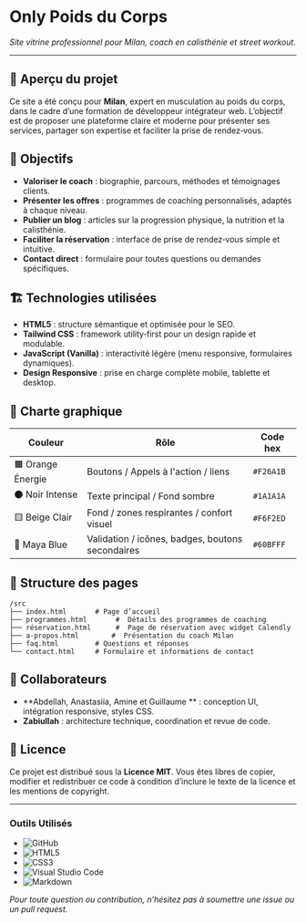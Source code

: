 # Only Poids du Corps
*Site vitrine professionnel pour Milan, coach en calisthénie et street workout.*

---

## 🔎 Aperçu du projet
Ce site a été conçu pour **Milan**, expert en musculation au poids du corps, dans le cadre d’une formation de développeur intégrateur web. L’objectif est de proposer une plateforme claire et moderne pour présenter ses services, partager son expertise et faciliter la prise de rendez‑vous.

## 🎯 Objectifs
- **Valoriser le coach** : biographie, parcours, méthodes et témoignages clients.
- **Présenter les offres** : programmes de coaching personnalisés, adaptés à chaque niveau.
- **Publier un blog** : articles sur la progression physique, la nutrition et la calisthénie.
- **Faciliter la réservation** : interface de prise de rendez‑vous simple et intuitive.
- **Contact direct** : formulaire pour toutes questions ou demandes spécifiques.

## 🏗️ Technologies utilisées
- **HTML5** : structure sémantique et optimisée pour le SEO.
- **Tailwind CSS** : framework utility‑first pour un design rapide et modulable.
- **JavaScript (Vanilla)** : interactivité légère (menu responsive, formulaires dynamiques).
- **Design Responsive** : prise en charge complète mobile, tablette et desktop.

## 🎨 Charte graphique
| Couleur             | Rôle                                             | Code hex   |
|---------------------|--------------------------------------------------|------------|
| 🟧 Orange Énergie   | Boutons / Appels à l'action / liens              | `#F26A1B`  |
| ⚫ Noir Intense     | Texte principal / Fond sombre                    | `#1A1A1A`  |
| 🟨 Beige Clair      | Fond / zones respirantes / confort visuel        | `#F6F2ED`  |
| 🔵 Maya Blue        | Validation / icônes, badges, boutons secondaires | `#60BFFF`  |


## 📁 Structure des pages
```text
/src
├── index.html       # Page d’accueil
├── programmes.html       #  Détails des programmes de coaching
├── réservation.html      #  Page de réservation avec widget Calendly
├── a-propos.html        #  Présentation du coach Milan
├── faq.html         # Questions et réponses
└── contact.html     # Formulaire et informations de contact
```  

## 🤝 Collaborateurs
- **Abdellah, Anastasiia, Amine et Guillaume ** : conception UI, intégration responsive, styles CSS.
- **Zabiullah** : architecture technique, coordination et revue de code.

## 📜 Licence
Ce projet est distribué sous la **Licence MIT**. Vous êtes libres de copier, modifier et redistribuer ce code à condition d’inclure le texte de la licence et les mentions de copyright.

---
### Outils Utilisés

- ![GitHub](https://img.shields.io/badge/github-%23121011.svg?style=for-the-badge&logo=github&logoColor=white)
- ![HTML5](https://img.shields.io/badge/HTML5-E34F26?style=for-the-badge&logo=html5&logoColor=white)
- ![CSS3](https://img.shields.io/badge/TAILWIND-1572B6?style=for-the-badge&logo=css3&logoColor=white)
- ![Visual Studio Code](https://img.shields.io/badge/Visual%20Studio%20Code-0078d7.svg?style=for-the-badge&logo=visual-studio-code&logoColor=white)
- ![Markdown](https://img.shields.io/badge/markdown-%23000000.svg?style=for-the-badge&logo=markdown&logoColor=white)

*Pour toute question ou contribution, n’hésitez pas à soumettre une issue ou un pull request.*

